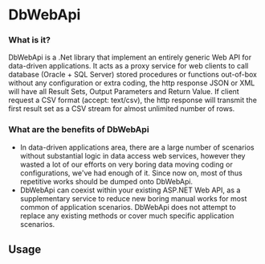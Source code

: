 # DbWebApi

### What is it?

DbWebApi is a .Net library that implement an entirely generic Web API for data-driven applications. It acts as a proxy service for web clients to call database (Oracle + SQL Server) stored procedures or functions out-of-box without any configuration or extra coding, the http response JSON or XML will have all Result Sets, Output Parameters and Return Value. If client request a CSV format (accept: text/csv), the http response will transmit the first result set as a CSV stream for almost unlimited number of rows.

### What are the benefits of DbWebApi

- In data-driven applications area, there are a large number of scenarios without substantial logic in data access web services, however they wasted a lot of our efforts on very boring data moving coding or configurations, we've had enough of it. Since now on, most of thus repetitive works should be dumped onto DbWebApi.
- DbWebApi can coexist within your existing ASP.NET Web API, as a supplementary service to reduce new boring manual works for most common of application scenarios. DbWebApi does not attempt to replace any existing methods or cover much specific application scenarios.

## Usage

